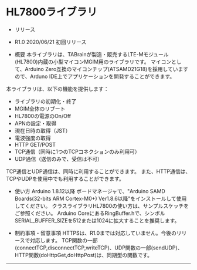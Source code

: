 # HL7800ライブラリ

- リリース
 - R1.0  2020/06/21  初回リリース

- 概要
本ライブラリは、TABrainが製造・販売するLTE-Mモジュール(HL7800)内蔵の小型マイコンMGIM用のライブラリです。
マイコンとして、Arduino Zero互換のマイコンチップ(ATSAMD21G18)を採用していますので、Arduno IDE上でアプリケーションを開発することができます。

本ライブラリは、以下の機能を提供します：
 - ライブラリの初期化・終了
 - MGIM全体のリブート
 - HL7800の電源のOn/Off
 - APNの設定・取得
 - 現在日時の取得（JST）
 - 電波強度の取得
 - HTTP GET/POST
 - TCP通信（同時に1つのTCPコネクションのみ利用可）
 - UDP通信（送信のみで、受信は不可）

TCP通信とUDP通信は、同時に利用することができます。
また、HTTP通信は、TCPやUDPを使用中でも利用することができます。

- 使い方
Arduino 1.8.12以降
ボードマネージャで、"Arduino SAMD Boards(32-bits ARM Cortex-M0+) Ver1.8.6以降"をインストールして使用してください。
クラスライブラリHL7800の使い方は、サンプルスケッチをご参照ください。
Arduino CoreにあるRingBuffer.hで、シンボルSERIAL_BUFFER_SIZEを512または1024に拡大することを推奨します。

- 制約事項・留意事項
 HTTPSは、R1.0までは対応していません。今後のリリースで対応します。
 TCP関数の一部(connectTCP,disconnectTCP,writeTCP)、UDP関数の一部(sendUDP)、HTTP関数(doHttpGet,doHttpPost)は、同期型の関数です。

---
